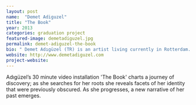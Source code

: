 ```yaml
---
layout: post
name:  "Demet Adiguzel"
title: "The Book"
year: 2013
categories: graduation project 
featured-image: demetadiguzel.jpg
permalink: demet-adiguzel-the-book
bio: " Demet Adıgüzel (TR) is an artist living currently in Rotterdam. Her recent work has incorporated photography and video and she is also a singer, actor and writer."
website: http://www.demetadiguzel.com 
project-website: 
---
```


Adıgüzel’s 30 minute video installation 'The Book' charts a journey of discovery; as she searches for her roots she reveals facets of her identity that were previously obscured. As she progresses, a new narrative of her past emerges.



